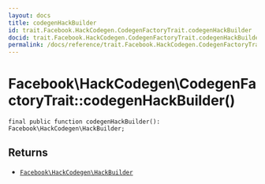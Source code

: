 ```yaml
---
layout: docs
title: codegenHackBuilder
id: trait.Facebook.HackCodegen.CodegenFactoryTrait.codegenHackBuilder
docid: trait.Facebook.HackCodegen.CodegenFactoryTrait.codegenHackBuilder
permalink: /docs/reference/trait.Facebook.HackCodegen.CodegenFactoryTrait.codegenHackBuilder/
---
```

# Facebook\\HackCodegen\\CodegenFactoryTrait::codegenHackBuilder()




``` Hack
final public function codegenHackBuilder(): Facebook\HackCodegen\HackBuilder;
```




## Returns




- [` Facebook\HackCodegen\HackBuilder `](<class.Facebook.HackCodegen.HackBuilder.md>)